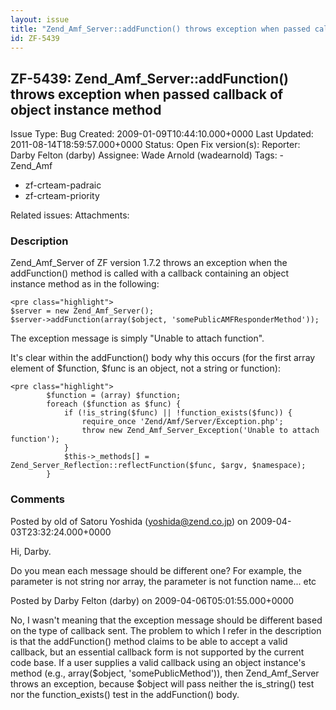 ```yaml
---
layout: issue
title: "Zend_Amf_Server::addFunction() throws exception when passed callback of object instance method"
id: ZF-5439
---
```


ZF-5439: Zend\_Amf\_Server::addFunction() throws exception when passed callback of object instance method
---------------------------------------------------------------------------------------------------------

 Issue Type: Bug Created: 2009-01-09T10:44:10.000+0000 Last Updated: 2011-08-14T18:59:57.000+0000 Status: Open Fix version(s): 
 Reporter:  Darby Felton (darby)  Assignee:  Wade Arnold (wadearnold)  Tags: - Zend\_Amf
- zf-crteam-padraic
- zf-crteam-priority
 
 Related issues: 
 Attachments: 
### Description

Zend\_Amf\_Server of ZF version 1.7.2 throws an exception when the addFunction() method is called with a callback containing an object instance method as in the following:

 
    <pre class="highlight">
    $server = new Zend_Amf_Server();
    $server->addFunction(array($object, 'somePublicAMFResponderMethod'));


The exception message is simply "Unable to attach function".

It's clear within the addFunction() body why this occurs (for the first array element of $function, $func is an object, not a string or function):

 
    <pre class="highlight">
            $function = (array) $function;
            foreach ($function as $func) {
                if (!is_string($func) || !function_exists($func)) {
                    require_once 'Zend/Amf/Server/Exception.php';
                    throw new Zend_Amf_Server_Exception('Unable to attach function');
                }
                $this->_methods[] = Zend_Server_Reflection::reflectFunction($func, $argv, $namespace);
            }


 

 

### Comments

Posted by old of Satoru Yoshida (yoshida@zend.co.jp) on 2009-04-03T23:32:24.000+0000

Hi, Darby.

Do you mean each message should be different one? For example, the parameter is not string nor array, the parameter is not function name... etc

 

 

Posted by Darby Felton (darby) on 2009-04-06T05:01:55.000+0000

No, I wasn't meaning that the exception message should be different based on the type of callback sent. The problem to which I refer in the description is that the addFunction() method claims to be able to accept a valid callback, but an essential callback form is not supported by the current code base. If a user supplies a valid callback using an object instance's method (e.g., array($object, 'somePublicMethod')), then Zend\_Amf\_Server throws an exception, because $object will pass neither the is\_string() test nor the function\_exists() test in the addFunction() body.

 

 